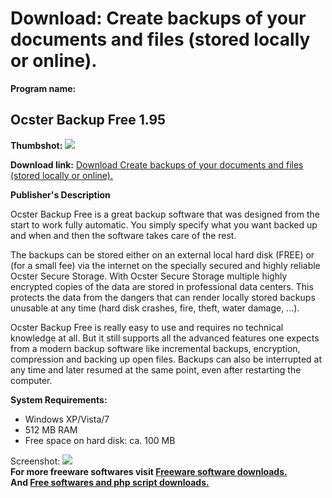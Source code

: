 # Download: Create backups of your documents and files (stored locally or online).

**Program name:**

## Ocster Backup Free 1.95

  
**Thumbshot:** ![](http://www.freewarefiles.com/screenshot/ocsterbackup_md.jpg)   
  
**Download link:** [Download Create backups of your documents and files (stored locally or online).](http://freesoftwares.boysofts.com/Ocster-Backup-Free_program_50435.html)  
  


**Publisher's Description**  
  


Ocster Backup Free is a great backup software that was designed from the start to work fully automatic. You simply specify what you want backed up and when and then the software takes care of the rest. 

The backups can be stored either on an external local hard disk (FREE) or (for a small fee) via the internet on the specially secured and highly reliable Ocster Secure Storage. With Ocster Secure Storage multiple highly encrypted copies of the data are stored in professional data centers. This protects the data from the dangers that can render locally stored backups unusable at any time (hard disk crashes, fire, theft, water damage, ...).

Ocster Backup Free is really easy to use and requires no technical knowledge at all. But it still supports all the advanced features one expects from a modern backup software like incremental backups, encryption, compression and backing up open files. Backups can also be interrupted at any time and later resumed at the same point, even after restarting the computer.

**System Requirements:**

  * Windows XP/Vista/7 
  * 512 MB RAM 
  * Free space on hard disk: ca. 100 MB 

  
  
Screenshot: ![](http://www.freewarefiles.com/screenshot/ocsterbackup.jpg)   
**For more freeware softwares visit [Freeware software downloads.](http://freesoftwares.boysofts.com/)**   
**And [Free softwares and php script downloads.](http://www.boysofts.com/)**
